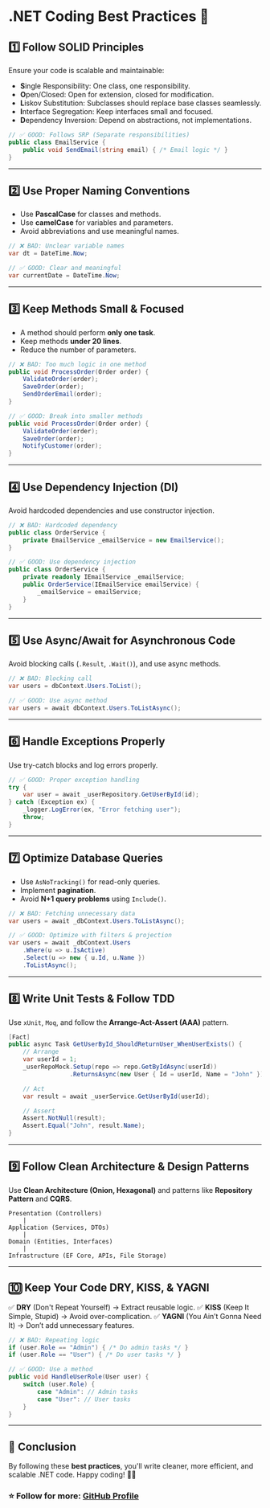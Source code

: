 # .NET Coding Best Practices 🚀

## 1️⃣ Follow SOLID Principles
Ensure your code is scalable and maintainable:
- **S**ingle Responsibility: One class, one responsibility.
- **O**pen/Closed: Open for extension, closed for modification.
- **L**iskov Substitution: Subclasses should replace base classes seamlessly.
- **I**nterface Segregation: Keep interfaces small and focused.
- **D**ependency Inversion: Depend on abstractions, not implementations.

```csharp
// ✅ GOOD: Follows SRP (Separate responsibilities)
public class EmailService {
    public void SendEmail(string email) { /* Email logic */ }
}
```

---

## 2️⃣ Use Proper Naming Conventions
- Use **PascalCase** for classes and methods.
- Use **camelCase** for variables and parameters.
- Avoid abbreviations and use meaningful names.

```csharp
// ❌ BAD: Unclear variable names
var dt = DateTime.Now;

// ✅ GOOD: Clear and meaningful
var currentDate = DateTime.Now;
```

---

## 3️⃣ Keep Methods Small & Focused
- A method should perform **only one task**.
- Keep methods **under 20 lines**.
- Reduce the number of parameters.

```csharp
// ❌ BAD: Too much logic in one method
public void ProcessOrder(Order order) {
    ValidateOrder(order);
    SaveOrder(order);
    SendOrderEmail(order);
}

// ✅ GOOD: Break into smaller methods
public void ProcessOrder(Order order) {
    ValidateOrder(order);
    SaveOrder(order);
    NotifyCustomer(order);
}
```

---

## 4️⃣ Use Dependency Injection (DI)
Avoid hardcoded dependencies and use constructor injection.

```csharp
// ❌ BAD: Hardcoded dependency
public class OrderService {
    private EmailService _emailService = new EmailService();
}

// ✅ GOOD: Use dependency injection
public class OrderService {
    private readonly IEmailService _emailService;
    public OrderService(IEmailService emailService) {
        _emailService = emailService;
    }
}
```

---

## 5️⃣ Use Async/Await for Asynchronous Code
Avoid blocking calls (`.Result`, `.Wait()`), and use async methods.

```csharp
// ❌ BAD: Blocking call
var users = dbContext.Users.ToList(); 

// ✅ GOOD: Use async method
var users = await dbContext.Users.ToListAsync();
```

---

## 6️⃣ Handle Exceptions Properly
Use try-catch blocks and log errors properly.

```csharp
// ✅ GOOD: Proper exception handling
try {
    var user = await _userRepository.GetUserById(id);
} catch (Exception ex) {
    _logger.LogError(ex, "Error fetching user");
    throw;
}
```

---

## 7️⃣ Optimize Database Queries
- Use `AsNoTracking()` for read-only queries.
- Implement **pagination**.
- Avoid **N+1 query problems** using `Include()`.

```csharp
// ❌ BAD: Fetching unnecessary data
var users = await _dbContext.Users.ToListAsync();

// ✅ GOOD: Optimize with filters & projection
var users = await _dbContext.Users
    .Where(u => u.IsActive)
    .Select(u => new { u.Id, u.Name })
    .ToListAsync();
```

---

## 8️⃣ Write Unit Tests & Follow TDD
Use `xUnit`, `Moq`, and follow the **Arrange-Act-Assert (AAA)** pattern.

```csharp
[Fact]
public async Task GetUserById_ShouldReturnUser_WhenUserExists() {
    // Arrange
    var userId = 1;
    _userRepoMock.Setup(repo => repo.GetByIdAsync(userId))
                 .ReturnsAsync(new User { Id = userId, Name = "John" });

    // Act
    var result = await _userService.GetUserById(userId);

    // Assert
    Assert.NotNull(result);
    Assert.Equal("John", result.Name);
}
```

---

## 9️⃣ Follow Clean Architecture & Design Patterns
Use **Clean Architecture (Onion, Hexagonal)** and patterns like **Repository Pattern** and **CQRS**.

```
Presentation (Controllers)
    |
Application (Services, DTOs)
    |
Domain (Entities, Interfaces)
    |
Infrastructure (EF Core, APIs, File Storage)
```

---

## 🔟 Keep Your Code DRY, KISS, & YAGNI
✅ **DRY** (Don't Repeat Yourself) → Extract reusable logic.
✅ **KISS** (Keep It Simple, Stupid) → Avoid over-complication.
✅ **YAGNI** (You Ain’t Gonna Need It) → Don’t add unnecessary features.

```csharp
// ❌ BAD: Repeating logic
if (user.Role == "Admin") { /* Do admin tasks */ }
if (user.Role == "User") { /* Do user tasks */ }

// ✅ GOOD: Use a method
public void HandleUserRole(User user) {
    switch (user.Role) {
        case "Admin": // Admin tasks
        case "User": // User tasks
    }
}
```

---

## 📌 Conclusion
By following these **best practices**, you'll write cleaner, more efficient, and scalable .NET code. Happy coding! 🎯🔥

### ⭐ Follow for more: [GitHub Profile](https://github.com/atikur01)
